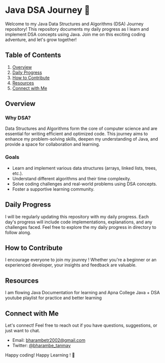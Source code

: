 # Java DSA Journey 🚀

Welcome to my Java Data Structures and Algorithms (DSA) Journey repository! This repository documents my daily progress as I learn and implement DSA concepts using Java. Join me on this exciting coding adventure, and let's grow together!

## Table of Contents

1. [Overview](#overview)
2. [Daily Progress](#daily-progress)
3. [How to Contribute](#how-to-contribute)
4. [Resources](#resources)
5. [Connect with Me](#connect-with-me)

## Overview

### Why DSA?

Data Structures and Algorithms form the core of computer science and are essential for writing efficient and optimized code. This journey aims to enhance my problem-solving skills, deepen my understanding of Java, and provide a space for collaboration and learning.

### Goals

- Learn and implement various data structures (arrays, linked lists, trees, etc.).
- Understand different algorithms and their time complexity.
- Solve coding challenges and real-world problems using DSA concepts.
- Foster a supportive learning community.

## Daily Progress

I will be regularly updating this repository with my daily progress. Each day's progress will include code implementations, explanations, and any challenges faced. Feel free to explore the my daily progress in directory to follow along.

## How to Contribute

I encourage everyone to join my jounrey ! Whether you're a beginner or an experienced developer, your insights and feedback are valuable.

## Resources

I am flowing Java Documentation for learning and Apna College Java + DSA youtube playlist for practice and better learning 

## Connect with Me

Let's connect! Feel free to reach out if you have questions, suggestions, or just want to chat.

- Email: bharambetr2002@gmail.com
- Twitter: [@bharambe_tanmay](https://twitter.com/bharambe_tanmay)

Happy coding! Happy Learning ! 🚀
